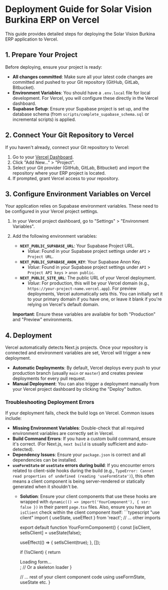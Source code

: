 # Deployment Guide for Solar Vision Burkina ERP on Vercel

This guide provides detailed steps for deploying the Solar Vision Burkina ERP application to Vercel.

## 1. Prepare Your Project

Before deploying, ensure your project is ready:

-   **All changes committed**: Make sure all your latest code changes are committed and pushed to your Git repository (GitHub, GitLab, Bitbucket).
-   **Environment Variables**: You should have a `.env.local` file for local development. For Vercel, you will configure these directly in the Vercel dashboard.
-   **Supabase Setup**: Ensure your Supabase project is set up, and the database schema (from `scripts/complete_supabase_schema.sql` or incremental scripts) is applied.

## 2. Connect Your Git Repository to Vercel

If you haven't already, connect your Git repository to Vercel:

1.  Go to your [Vercel Dashboard](https://vercel.com/dashboard).
2.  Click "Add New..." > "Project".
3.  Select your Git provider (GitHub, GitLab, Bitbucket) and import the repository where your ERP project is located.
4.  If prompted, grant Vercel access to your repository.

## 3. Configure Environment Variables on Vercel

Your application relies on Supabase environment variables. These need to be configured in your Vercel project settings.

1.  In your Vercel project dashboard, go to "Settings" > "Environment Variables".
2.  Add the following environment variables:
    -   **`NEXT_PUBLIC_SUPABASE_URL`**: Your Supabase Project URL.
        -   *Value*: Found in your Supabase project settings under `API` > `Project URL`.
    -   **`NEXT_PUBLIC_SUPABASE_ANON_KEY`**: Your Supabase Anon Key.
        -   *Value*: Found in your Supabase project settings under `API` > `Project API keys` > `anon public`.
    -   **`NEXT_PUBLIC_SITE_URL`**: The public URL of your Vercel deployment.
        -   *Value*: For production, this will be your Vercel domain (e.g., `https://your-project-name.vercel.app`). For preview deployments, Vercel automatically sets this. You can initially set it to your primary domain if you have one, or leave it blank if you're relying on Vercel's default domain.

    **Important**: Ensure these variables are available for both "Production" and "Preview" environments.

## 4. Deployment

Vercel automatically detects Next.js projects. Once your repository is connected and environment variables are set, Vercel will trigger a new deployment.

-   **Automatic Deployments**: By default, Vercel deploys every push to your production branch (usually `main` or `master`) and creates preview deployments for every pull request.
-   **Manual Deployment**: You can also trigger a deployment manually from your Vercel project dashboard by clicking the "Deploy" button.

### Troubleshooting Deployment Errors

If your deployment fails, check the build logs on Vercel. Common issues include:

-   **Missing Environment Variables**: Double-check that all required environment variables are correctly set in Vercel.
-   **Build Command Errors**: If you have a custom build command, ensure it's correct. (For Next.js, `next build` is usually sufficient and auto-detected).
-   **Dependency Issues**: Ensure your `package.json` is correct and all dependencies can be installed.
-   **`useFormState` or `useState` errors during build**: If you encounter errors related to client-side hooks during the build (e.g., `TypeError: Cannot read properties of undefined (reading 'useFormState')`), this often means a client component is being server-rendered or statically generated when it shouldn't be.
    -   **Solution**: Ensure your client components that use these hooks are wrapped with `dynamic(() => import('YourComponent'), { ssr: false })` in their parent `page.tsx` files. Also, ensure you have an `isClient` check within the client component itself:
        \`\`\`typescript
        "use client"
        import { useState, useEffect } from 'react';
        // ... other imports

        export default function YourFormComponent() {
          const [isClient, setIsClient] = useState(false);

          useEffect(() => {
            setIsClient(true);
          }, []);

          if (!isClient) {
            return <div>Loading form...</div>; // Or a skeleton loader
          }

          // ... rest of your client component code using useFormState, useState etc.
        }
